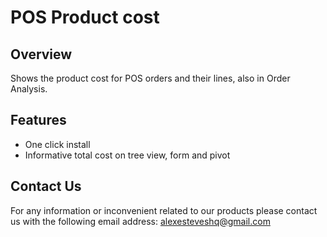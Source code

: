 POS Product cost
================

Overview
--------

Shows the product cost for POS orders and their lines, also in Order Analysis.

Features
--------

- One click install
- Informative total cost on tree view, form and pivot

Contact Us
--------

For any information or inconvenient related to our products 
please contact us with the following email address: alexesteveshq@gmail.com 

